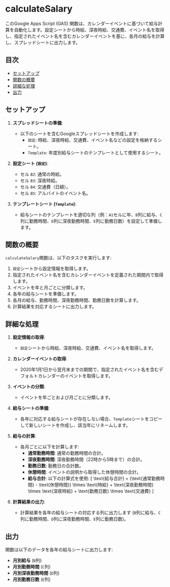 # calculateSalary

このGoogle Apps Script (GAS) 関数は、カレンダーイベントに基づいて給与計算を自動化します。設定シートから時給、深夜時給、交通費、イベント名を取得し、指定されたイベント名を含むカレンダーイベントを基に、各月の給与を計算し、スプレッドシートに出力します。

## 目次

- [セットアップ](#セットアップ)
- [関数の概要](#関数の概要)
- [詳細な処理](#詳細な処理)
- [出力](#出力)

## セットアップ

1. **スプレッドシートの準備**:
   - 以下のシートを含むGoogleスプレッドシートを作成します:
     - `設定`: 時給、深夜時給、交通費、イベント名などの設定を格納するシート。
     - `Template`: 年度別給与シートのテンプレートとして使用するシート。

2. **設定シート (`設定`)**:
   - セル `B2`: 通常の時給。
   - セル `B3`: 深夜時給。
   - セル `B4`: 交通費（日額）。
   - セル `B5`: アルバイトのイベント名。

3. **テンプレートシート (`Template`)**:
   - 給与シートのテンプレートを適切な列（例：`A1`セルに年、`B`列に給与、`C`列に勤務時間、`D`列に深夜勤務時間、`E`列に勤務日数）を設定して準備します。

## 関数の概要

`calculateSalary`関数は、以下のタスクを実行します:
1. `設定`シートから設定情報を取得します。
2. 指定されたイベント名を含むカレンダーイベントを定義された期間内で取得します。
3. イベントを年と月ごとに分類します。
4. 各年の給与シートを準備します。
5. 各月の給与、勤務時間、深夜勤務時間、勤務日数を計算します。
6. 計算結果を対応するシートに出力します。

## 詳細な処理

1. **設定情報の取得**:
   - `設定`シートから時給、深夜時給、交通費、イベント名を取得します。

2. **カレンダーイベントの取得**:
   - 2020年1月1日から翌月末までの期間で、指定されたイベント名を含むデフォルトカレンダーのイベントを取得します。

3. **イベントの分類**:
   - イベントを年ごとおよび月ごとに分類します。

4. **給与シートの準備**:
   - 各年に対応する給与シートが存在しない場合、`Template`シートをコピーして新しいシートを作成し、該当年にリネームします。

5. **給与の計算**:
   - 各月ごとに以下を計算します:
     - **通常勤務時間**: 通常の勤務時間の合計。
     - **深夜勤務時間**: 深夜勤務時間（22時から5時まで）の合計。
     - **勤務日数**: 勤務日の合計数。
     - **休憩時間**: イベントの説明から取得した休憩時間の合計。
     - **給与合計**: 以下の計算式を使用:
       \[
       \text{給与合計} = (\text{通常勤務時間} - \text{休憩時間}) \times \text{時給} + \text{深夜勤務時間} \times \text{深夜時給} + \text{勤務日数} \times \text{交通費}
       \]

6. **計算結果の出力**:
   - 計算結果を各年の給与シートの対応する列に出力します (`B`列に給与、`C`列に勤務時間、`D`列に深夜勤務時間、`E`列に勤務日数)。

## 出力

関数は以下のデータを各年の給与シートに出力します:
- **月別給与** (`B`列)
- **月別勤務時間** (`C`列)
- **月別深夜勤務時間** (`D`列)
- **月別勤務日数** (`E`列)
